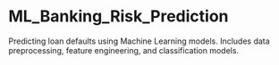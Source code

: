# ML_Banking_Risk_Prediction
Predicting loan defaults using Machine Learning models.  Includes data preprocessing, feature engineering, and classification models.
